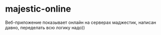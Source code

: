 # majestic-online
Веб-приложение показывает онлайн на серверах маджестик, написан давно, переделать всю логику надо)) 
